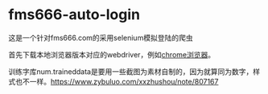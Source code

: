 # fms666-auto-login
这是一个针对fms666.com的采用selenium模拟登陆的爬虫

首先下载本地浏览器版本对应的webdriver，例如[chrome浏览器](http://npm.taobao.org/mirrors/chromedriver/)。

训练字库num.traineddata是要用一些截图为素材自制的，因为就算同为数字，样式也不一样。https://www.zybuluo.com/xxzhushou/note/807167
